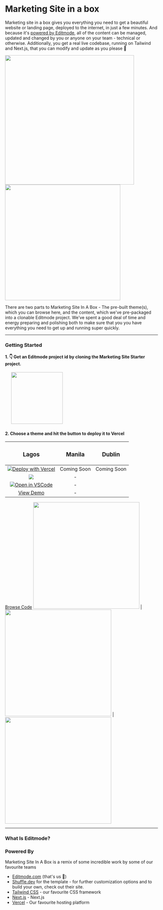 # Marketing Site in a box

Marketing site in a box gives you everything you need to get a beautiful website or landing page, deployed to the internet, in just a few minutes.
And because it's [powered by Editmode](https://editmode.com), all of the content can be managed, updated and changed by you or anyone on your team - technical or otherwise.
Additionally, you get a real live codebase, running on Tailwind and Next.js, that you can modify and update as you please 🤗

<img src="https://img.editmode.com/production/content_pieces/cnk_00ba0a21eeeab1bcb5c3/i5LlBOZfkdYS/images/original/msiab_gap.png" width="425" /><img src="https://img.editmode.com/production/content_pieces/cnk_bedf219dd3ed7efb2d14/i5LlBOZfkdYS/images/original/content_hub.gif" width="380" />

There are two parts to Marketing Site In A Box - The pre-built theme(s), which you can browse here, and the content, which we've pre-packaged into a clonable Editmode project. We've spent a good deal of time and energy preparing and polishing both to make sure that you you have everything you need to get up and running super quickly.

---
### Getting Started

#### 1. 👇  Get an Editmode project id by cloning the Marketing Site Starter project. 

 &nbsp;&nbsp;&nbsp;&nbsp; [<img src="https://img.editmode.com/production/content_pieces/cnk_4282820621bc70b3d147/98CipzYMT2eD/images/original/getproject.png" width="170" />](https://app.editmode.com/projects/prj_Y5HfCBS4rqZg/clone)


#### 2. Choose a theme and hit the button to deploy it to Vercel

| <h3> Lagos </h3>             |  <h3>Manila</h3> | <h3>Dublin</h3>
:-------------------------:|:-------------------------:|:-------------------------:
[![Deploy with Vercel](https://vercel.com/button)](https://vercel.com/new/git/external?repository-url=https%3A%2F%2Fgithub.com%2Feditmodelabs%2Fmsiab%2Ftree%2Fmain%2Fthemes%2Flagos?&env=NEXT_PUBLIC_PROJECT_ID)  | Coming Soon | Coming Soon
[<img src="https://camo.githubusercontent.com/bf5c9492905b6d3b558552de2c848c7cce2e0a0f0ff922967115543de9441522/68747470733a2f2f646576656c6f7065722e737461636b626c69747a2e636f6d2f696d672f6f70656e5f696e5f737461636b626c69747a2e737667" />](https://stackblitz.com/github/editmodelabs/msiab/tree/main/themes/lagos) | - |
[![Open in VSCode](https://open.vscode.dev/badges/open-in-vscode.svg)](https://open.vscode.dev/editmodelabs/msiab/themes/lagos) | - |
[View Demo](https://msiab-sogal.vercel.app/) | - |
[Browse Code](https://github.com/editmodelabs/msiab/tree/main/themes/lagos) 
[<img src="/themes/lagos/preview.png" width="350" />](https://msiab-sogal.vercel.app/) |  <img src="/themes/comingsoon.png" width="350" /> |  <img src="/themes/comingsoon.png" width="350" /> 

---

### What Is Editmode?



### Powered By

Marketing Site In A Box is a remix of some incredible work by some of our favourite teams

- [Editmode.com](https://editmode.com) (that's us 👋)
- [Shuffle.dev](https://shuffle.dev) for the template - for further customization options and to build your own, check out their site.
- [Tailwind CSS](https://tailwindcss.com) - our favourite CSS framework
- [Next.js](https://nextjs.org/) - Next.js
- [Vercel](https://vercel.com/) - Our favourite hosting platform


